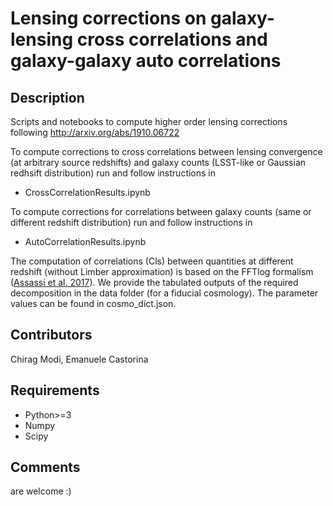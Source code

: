 # Lensing corrections on galaxy-lensing cross correlations and galaxy-galaxy auto correlations 

## Description
Scripts and notebooks to compute higher order lensing corrections following http://arxiv.org/abs/1910.06722

To compute corrections to cross correlations between lensing convergence (at arbitrary source redshifts) and galaxy counts (LSST-like or Gaussian redhsift distribution) run and follow instructions in
- CrossCorrelationResults.ipynb

To compute corrections for correlations between galaxy counts (same or different redshift distribution) run and follow instructions in
- AutoCorrelationResults.ipynb

The computation of correlations (Cls) between quantities at different redshift (without Limber approximation) is based on the FFTlog formalism ([Assassi et al. 2017](https://arxiv.org/pdf/1705.05022.pdf)). We provide the tabulated outputs of the required decomposition in the data folder (for a fiducial cosmology). The parameter values can be found in cosmo_dict.json.


## Contributors
Chirag Modi, Emanuele Castorina

## Requirements
- Python>=3
- Numpy
- Scipy

## Comments
are welcome :)

